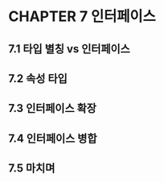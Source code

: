 # CHAPTER 7 인터페이스

## 7.1 타입 별칭 vs 인터페이스

## 7.2 속성 타입

## 7.3 인터페이스 확장

## 7.4 인터페이스 병합

## 7.5 마치며

